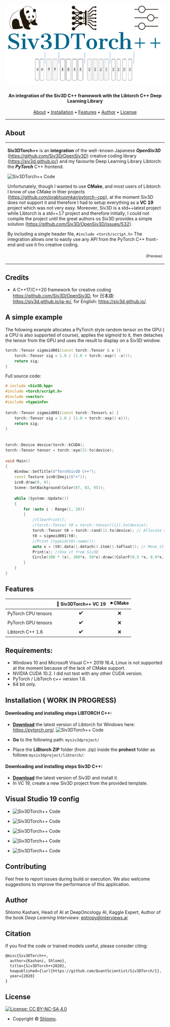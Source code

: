 <h1 align="center">  
  <img src="assets/TORCHLOGO.png"></a>
</h1>

<h4 align="center">An integration of the Siv3D C++ framework with the Libtorch C++ Deep Learning Library</h4>
      
<p align="center">
  <a href="#about">About</a> •
  <a href="#installation">Installation</a> •  
  <a href="#features">Features</a> •  
  <a href="#author">Author</a> •  
  <a href="#license">License</a>
</p>

---

## About

<table>
<tr>
<td>
  
**Siv3DTorch++** is an **integration** of the well-known Japanese **_OpenSiv3D_** (https://github.com/Siv3D/OpenSiv3D) creative coding library (https://siv3d.github.io/) and my favourite Deep Learning Library Libtorch: the **_PyTorch_** C++ frontend.
 
![Siv3DTorch++ Code](https://github.com/QuantScientist/Siv3DTorch/blob/master/assets/simple001.gif?raw=true)

Unfortunately, though I wanted to use **CMake**, and most users of Libtorch I know of use CMake in thier projects (https://github.com/prabhuomkar/pytorch-cpp), 
at the moment Siv3D does not support it and therefore I had to setup everything as a **VC 19** project which was not very easy.
Moreover, Siv3D is a std++latest project while Libtorch is a std++17 project and therefore initially, 
I could not compile the project until the great authors os Siv3D provides a simple solution (https://github.com/Siv3D/OpenSiv3D/issues/532).  
 
By including a single header file, `#include <torch/script.h>` The integration allows one to easily use any API from the PyTorch C++ front-end and use it fro creative coding.  


<p align="right">
<sub>(Preview)</sub>
</p>

</td>
</tr>
</table>

## Credits 
* A C++17/C++20 framework for creative coding https://github.com/Siv3D/OpenSiv3D, for 日本語: https://siv3d.github.io/ja-jp/, for English: https://siv3d.github.io/. 

## A simple example 
The folowing example allocates a PyTorch style random tensor on the GPU ( a CPU is also supported of course), applies the sigmoid to it, then detaches the tensor from 
the GPU and uses the result to display on a Siv3D window.
 
```cpp
torch::Tensor sigmoid001(const torch::Tensor & x ){
    torch::Tensor sig = 1.0 / (1.0 + torch::exp(( -x)));
    return sig;
}
```
Full source code:

```cpp
# include <Siv3D.hpp>
#include <torch/script.h>
#include <vector>
#include <typeinfo> 

torch::Tensor sigmoid001(const torch::Tensor& x) {	
	torch::Tensor sig = 1.0 / (1.0 + torch::exp((-x)));
	return sig;
}


torch::Device device(torch::kCUDA);
torch::Tensor tensor = torch::eye(3).to(device);

void Main()
{
	Window::SetTitle(U"TorchSiv3D C++");
	const Texture icn0(Emoji(U"✡"));
	icn0.draw(0, 0);				
	Scene::SetBackground(Color(87, 83, 95));					
					
	while (System::Update())
	{	
		for (auto i : Range(1, 20))
		{
			//ClearPrint();			
			//torch::Tensor t0 = torch::tensor((i)).to(device);
			torch::Tensor t0 = torch::rand(1).to(device); // Allocate a tensor on the GPU
			t0 = sigmoid001(t0);
			//Print (typeid(t0).name());		
			auto x = (t0).data().detach().item().toFloat(); // Move it to teh CPU
			Print(x); //Use it from Siv3D			
			Circle(300 * (x), 300*x, 50*x).draw((ColorF(0.5 *x, 0.9*x, 0.3*x)));
		}		
	}
}
```

## Features

|                            | 🔰 Siv3DTorch++ VC 19  | ◾ CMake |
| -------------------------- | :----------------: | :-------------: |
| PyTorch CPU tensors        |         ✔️         |        ❌        |
| PyTorch GPU tensors        |         ✔️         |        ❌        |
| Libtorch C++ 1.6           |         ✔️         |        ❌        |



## Requirements:
* Windows 10 and Microsoft Visual C++ 2019 16.4, Linux is not supported at the moment because of the lack of CMake support.
* NVIDIA CUDA 10.2. I did not test with any other CUDA version. 
* PyTorch / LibTorch c++ version 1.6.  
* 64 bit only.  

## Installation ( WORK IN PROGRESS) 

#### Downloading and installing steps LIBTORCH C++:
* **[Download]()** the latest version of Libtorch for Windows here: https://pytorch.org/.
![Siv3DTorch++ Code](https://github.com/QuantScientist/Siv3DTorch/blob/master/assets/libtorch16.png?raw=true)

* **Go** to the following path: `mysiv3dproject/`
* Place the **LiBtorch ZIP** folder (from .zip) inside the **prohect** folder as follows `mysiv3dproject/libtorch/`:
  

#### Downloading and installing steps Siv3D C++:
* **[Download]()** the latest version of Siv3D and install it.
* In VC 19, create a new Siv3D project from the provided template. 
 

## Visual Studio 19 config 
* ![Siv3DTorch++ Code](https://github.com/QuantScientist/Siv3DTorch/blob/master/assets/vc-torch.png?raw=true)

* ![Siv3DTorch++ Code](https://github.com/QuantScientist/Siv3DTorch/blob/master/assets/vc-include.png?raw=true)

* ![Siv3DTorch++ Code](https://github.com/QuantScientist/Siv3DTorch/blob/master/assets/vc-deps-input.png?raw=true)

* ![Siv3DTorch++ Code](https://github.com/QuantScientist/Siv3DTorch/blob/master/assets/vc-confrom.png?raw=true)

* ![Siv3DTorch++ Code](https://github.com/QuantScientist/Siv3DTorch/blob/master/assets/vc-additional.png?raw=true)


## Contributing

Feel free to report issues during build or execution. We also welcome suggestions to improve the performance of this application.

## Author
Shlomo Kashani, Head of AI at DeepOncology AI, Kaggle Expert, Author of the book _Deep Learning Interviews_: entropy@interviews.ai 

## Citation

If you find the code or trained models useful, please consider citing:

```
@misc{Siv3DTorch++,
  author={Kashani, Shlomo},
  title={Siv3DTorch++2020},
  howpublished={\url{https://github.com/QuantScientist/Siv3DTorch/}},
  year={2020}
}
```

## License

[![License: CC BY-NC-SA 4.0](https://img.shields.io/badge/License-CC%20BY--NC--SA%204.0-orange.svg?style=flat-square)](https://creativecommons.org/licenses/by-nc-sa/4.0/)

- Copyright © [Shlomo](https://github.com/QuantScientist/).

